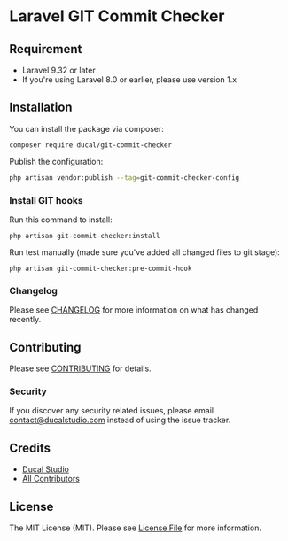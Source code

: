 # Laravel GIT Commit Checker


## Requirement

- Laravel 9.32 or later
- If you're using Laravel 8.0 or earlier, please use version 1.x

## Installation

You can install the package via composer:

```shell
composer require ducal/git-commit-checker
```

Publish the configuration:

```bash
php artisan vendor:publish --tag=git-commit-checker-config
```

### Install GIT hooks

Run this command to install:

```shell
php artisan git-commit-checker:install
```

Run test manually (made sure you've added all changed files to git stage):

```shell
php artisan git-commit-checker:pre-commit-hook
```

### Changelog

Please see [CHANGELOG](CHANGELOG.md) for more information on what has changed recently.

## Contributing

Please see [CONTRIBUTING](CONTRIBUTING.md) for details.

### Security

If you discover any security related issues, please email contact@ducalstudio.com instead of using the issue tracker.

## Credits

- [Ducal Studio](https://github.com/ducalstudio)
- [All Contributors](../../contributors)

## License

The MIT License (MIT). Please see [License File](LICENSE) for more information.
